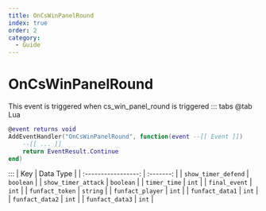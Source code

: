 ```yaml
---
title: OnCsWinPanelRound
index: true
order: 2
category:
  - Guide
---
```


# OnCsWinPanelRound
This event is triggered when cs_win_panel_round is triggered
::: tabs
@tab Lua
```lua
@event returns void
AddEventHandler("OnCsWinPanelRound", function(event --[[ Event ]])
    --[[ ... ]]
    return EventResult.Continue
end)
```

:::
|         Key         | Data Type |
| :-----------------: | :-------: |
| `show_timer_defend` | `boolean` |
| `show_timer_attack` | `boolean` |
|     `timer_time`    |   `int`   |
|    `final_event`    |   `int`   |
|   `funfact_token`   |  `string` |
|   `funfact_player`  |   `int`   |
|   `funfact_data1`   |   `int`   |
|   `funfact_data2`   |   `int`   |
|   `funfact_data3`   |   `int`   |